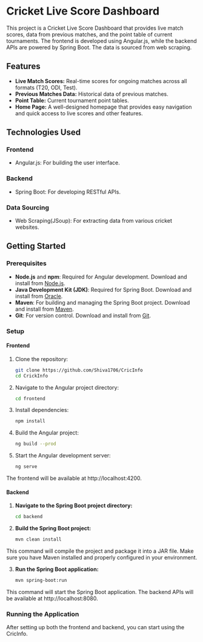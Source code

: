 # Cricket Live Score Dashboard

This project is a Cricket Live Score Dashboard that provides live match scores, data from previous matches, and the point table of current tournaments. The frontend is developed using Angular.js, while the backend APIs are powered by Spring Boot. The data is sourced from web scraping.

## Features

- **Live Match Scores:** Real-time scores for ongoing matches across all formats (T20, ODI, Test).
- **Previous Matches Data:** Historical data of previous matches.
- **Point Table:** Current tournament point tables.
- **Home Page:** A well-designed homepage that provides easy navigation and quick access to live scores and other features.

## Technologies Used

### Frontend
- Angular.js: For building the user interface.

### Backend
- Spring Boot: For developing RESTful APIs.

### Data Sourcing
- Web Scraping(JSoup): For extracting data from various cricket websites.

## Getting Started

### Prerequisites

- **Node.js** and **npm**: Required for Angular development. Download and install from [Node.js](https://nodejs.org/).
- **Java Development Kit (JDK)**: Required for Spring Boot. Download and install from [Oracle](https://www.oracle.com/java/technologies/javase-jdk11-downloads.html).
- **Maven**: For building and managing the Spring Boot project. Download and install from [Maven](https://maven.apache.org/).
- **Git**: For version control. Download and install from [Git](https://git-scm.com/).

### Setup

#### Frontend

1. Clone the repository:
   ```bash
   git clone https://github.com/Shiva1706/CricInfo
   cd CrickInfo
2. Navigate to the Angular project directory:
   ```bash
   cd frontend
3. Install dependencies:
   ```bash
   npm install

4. Build the Angular project:
   ```bash
   ng build --prod

5. Start the Angular development server:
   ```bash
   ng serve

 The frontend will be available at http://localhost:4200.


#### Backend

1. **Navigate to the Spring Boot project directory:**
   ```bash
   cd backend

2. **Build the Spring Boot project:**
   ```bash
   mvn clean install
   
  This command will compile the project and package it into a JAR file. Make sure you have Maven installed and properly configured in your environment.

3. **Run the Spring Boot application:**
   ```bash
   mvn spring-boot:run

 This command will start the Spring Boot application. The backend APIs will be available at http://localhost:8080.


### Running the Application

After setting up both the frontend and backend, you can start using the CricInfo.
